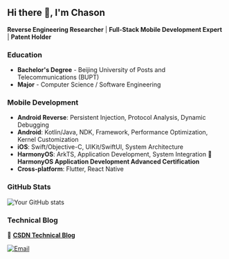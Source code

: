 ## Hi there 👋, I'm Chason

**Reverse Engineering Researcher** | **Full-Stack Mobile Development Expert** | **Patent Holder**

### Education
- **Bachelor's Degree** - Beijing University of Posts and Telecommunications (BUPT)
- **Major** - Computer Science / Software Engineering

### Mobile Development
- **Android Reverse**: Persistent Injection, Protocol Analysis, Dynamic Debugging
- **Android**: Kotlin/Java, NDK, Framework, Performance Optimization, Kernel Customization
- **iOS**: Swift/Objective-C, UIKit/SwiftUI, System Architecture
- **HarmonyOS**: ArkTS, Application Development, System Integration 🏅 **HarmonyOS Application Development Advanced Certification**
- **Cross-platform**: Flutter, React Native

### GitHub Stats
![Your GitHub stats](https://github-readme-stats.vercel.app/api?username=ichason&show_icons=true&theme=radical&hide_border=true)

### Technical Blog
🔗 **[CSDN Technical Blog](https://blog.csdn.net/a_Chaon?type=blog)**

[![Email](https://img.shields.io/badge/Email-D14836?style=for-the-badge&logo=gmail&logoColor=white)](mailto:7641436@qq.com)
